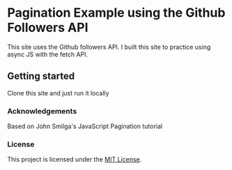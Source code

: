 # Pagination Example using the Github Followers API

This site uses the Github followers API. I built this site to practice using async JS with the fetch API.

## Getting started

Clone this site and just run it locally

### Acknowledgements

Based on John Smilga's JavaScript Pagination tutorial

### License

This project is licensed under the [MIT License](LICENSE.md).
